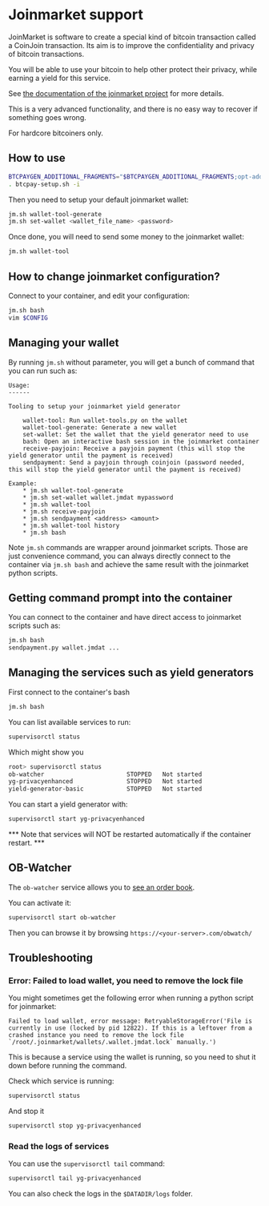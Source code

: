 # Joinmarket support

JoinMarket is software to create a special kind of bitcoin transaction called a CoinJoin transaction. Its aim is to improve the confidentiality and privacy of bitcoin transactions.

You will be able to use your bitcoin to help other protect their privacy, while earning a yield for this service.

See [the documentation of the joinmarket project](https://github.com/JoinMarket-Org/JoinMarket-Docs/blob/master/High-level-design.md) for more details.

This is a very advanced functionality, and there is no easy way to recover if something goes wrong.

For hardcore bitcoiners only.

## How to use

```bash
BTCPAYGEN_ADDITIONAL_FRAGMENTS="$BTCPAYGEN_ADDITIONAL_FRAGMENTS;opt-add-joinmarket"
. btcpay-setup.sh -i
```

Then you need to setup your default joinmarket wallet:

```bash
jm.sh wallet-tool-generate
jm.sh set-wallet <wallet_file_name> <password>
```

Once done, you will need to send some money to the joinmarket wallet:

```bash
jm.sh wallet-tool
```

## How to change joinmarket configuration?

Connect to your container, and edit your configuration:

```bash
jm.sh bash
vim $CONFIG
```

## Managing your wallet

By running `jm.sh` without parameter, you will get a bunch of command that you can run such as:

```
Usage:
------

Tooling to setup your joinmarket yield generator

    wallet-tool: Run wallet-tools.py on the wallet
    wallet-tool-generate: Generate a new wallet
    set-wallet: Set the wallet that the yield generator need to use
    bash: Open an interactive bash session in the joinmarket container
    receive-payjoin: Receive a payjoin payment (this will stop the yield generator until the payment is received)
    sendpayment: Send a payjoin through coinjoin (password needed, this will stop the yield generator until the payment is received)

Example:
    * jm.sh wallet-tool-generate
    * jm.sh set-wallet wallet.jmdat mypassword
    * jm.sh wallet-tool
    * jm.sh receive-payjoin
    * jm.sh sendpayment <address> <amount>
    * jm.sh wallet-tool history
    * jm.sh bash
```

Note `jm.sh` commands are wrapper around joinmarket scripts. Those are just convenience command, you can always directly connect to the container via `jm.sh bash` and achieve the same result with the joinmarket python scripts.

## Getting command prompt into the container

You can connect to the container and have direct access to joinmarket scripts such as:

```bash
jm.sh bash
sendpayment.py wallet.jmdat ...
```

## Managing the services such as yield generators

First connect to the container's bash

```bash
jm.sh bash
```
You can list available services to run:

```bash
supervisorctl status
```

Which might show you

```bash
root> supervisorctl status
ob-watcher                       STOPPED   Not started
yg-privacyenhanced               STOPPED   Not started
yield-generator-basic            STOPPED   Not started
```

You can start a yield generator with:

```bash
supervisorctl start yg-privacyenhanced
```

*** Note that services will NOT be restarted automatically if the container restart. ***

## OB-Watcher

The `ob-watcher` service allows you to [see an order book](https://github.com/JoinMarket-Org/joinmarket-clientserver/blob/master/docs/orderbook.md).

You can activate it:

```bash
supervisorctl start ob-watcher
```

Then you can browse it by browsing `https://<your-server>.com/obwatch/`

## Troubleshooting

### Error: Failed to load wallet, you need to remove the lock file

You might sometimes get the following error when running a python script for joinmarket:

```
Failed to load wallet, error message: RetryableStorageError('File is currently in use (locked by pid 12822). If this is a leftover from a crashed instance you need to remove the lock file `/root/.joinmarket/wallets/.wallet.jmdat.lock` manually.')
```

This is because a service using the wallet is running, so you need to shut it down before running the command.

Check which service is running:
```bash
supervisorctl status
```

And stop it

```bash
supervisorctl stop yg-privacyenhanced
```

### Read the logs of services

You can use the `supervisorctl tail` command:
```bash
supervisorctl tail yg-privacyenhanced
```

You can also check the logs in the `$DATADIR/logs` folder.
